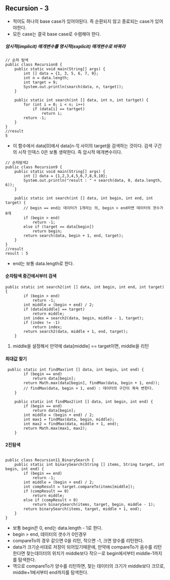 Recursion - 3
---

- 적어도 하나의 base case가 있어야된다. 즉 순환되지 않고 종료되는 case가 있어야한다.
- 모든 case는 결국 base case로 수렴해야 한다.

##### 암시적(implicit) 매개변수를 명시적(explicit) 매개변수로 바꿔라

```
// 순차 탐색
public class Recursion8 {
    public static void main(String[] args) {
        int [] data = {1, 3, 5, 6, 7, 9};
        int n = data.length;
        int target = 9;
        System.out.println(search(data, n, target));
    }

    public static int search(int [] data, int n, int tartget) {
        for (int i = 0; i < n; i++)
            if (data[i] == tartget)
                return i;
        return -1;
    }
}
//result 
5
```
- 이 함수에서 data[0]에서 data[n-1] 사이의 target을 검색하는 것이다. 검색 구간의 시작 인덱스 0은 보통 생략한다. 즉 암시적 매개변수이다.

```
// 순차탐색2
public class Recursion9 {
    public static void main(String[] args) {
        int [] data = {1,2,3,4,5,6,7,8,9,10};
        System.out.println("result : " + search(data, 0, data.length, 6));
    }

    public static int search(int [] data, int begin, int end, int target) {
        // begin == end는 데이터가 1개라는 의, begin > end라면 데이터의 갯수가 0개
        if (begin > end)
            return -1;
        else if (target == data[begin])
            return begin;
        return search(data, begin + 1, end, target);
    }
}
//result
result : 5
```
- end는 보통 data.length로 한다.

#### 순차탐색 중간에서부터 검색

```
public static int search2(int [] data, int begin, int end, int target) {
        if (begin > end)
            return -1;
        int middle = (begin + end) / 2;
        if (data[middle] == target)
            return middle;
        int index = search2(data, begin, middle - 1, target);
        if (index != -1)
            return index;
        return search2(data, middle + 1, end, target);
    }
```
1. middle을 설정해서 만약에 data[middle] == target이면, middle을 리턴

#### 최대값 찾기

```
 public static int findMax(int [] data, int begin, int end) {
        if (begin == end)
            return data[begin];
        return Math.max(data[begin], findMax(data, begin + 1, end));
        // findMax(data, begin + 1, end) : 데이터의 구간이 계속 변한다.
    }

    public static int findMax2(int [] data, int begin, int end) {
        if (begin == end)
            return data[begin];
        int middle = (begin + end) / 2;
        int max1 = findMax(data, begin, middle);
        int max2 = findMax(data, middle + 1, end);
        return Math.max(max1, max2);
    }
```

#### 2진탐색

```

public class Recursion11_BinarySearch {
    public static int binarySearch(String [] items, String target, int begin, int end) {
        if (begin == end)
            return -1;
        int middle = (begin + end) / 2;
        int compResult = target.compareTo(items[middle]);
        if (compResult == 0)
            return middle;
        else if (compResult < 0)
            return binarySearch(items, target, begin, middle - 1);
        return binarySearch(items, target, middle + 1, end);
    }
}

```
- 보통 begin은 0, end는 data.length - 1로 한다.
- begin > end, 데이터의 갯수가 0인경우
- compareTo의 경우 같으면 0을 리턴, 작으면 -1, 크면 양수를 리턴한다.
- data가 크기순서대로 저장이 되어있기때문에, 만약에 compareTo가 음수를 리턴한다면 찾는데이터의 위치가 middle보다 작으ㅡ로 begin에서부터 middle-1까지를 탐색한다.
- 역으로 compareTo가 양수를 리턴하면, 찾는 데이터의 크기가 middle보다 크므로, middle+1에서부터 end까지를 탐색한다.